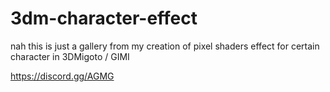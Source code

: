 # 3dm-character-effect

nah this is just a gallery from my creation of pixel shaders effect for certain character in 3DMigoto / GIMI

https://discord.gg/AGMG
